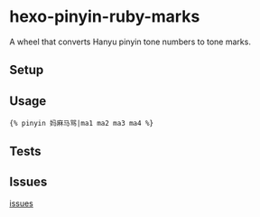 # hexo-pinyin-ruby-marks
A wheel that converts Hanyu pinyin tone numbers to tone marks.

## Setup

## Usage
```
{% pinyin 妈麻马骂|ma1 ma2 ma3 ma4 %}
```
## Tests

## Issues
[issues](https://github.com/issiki/hexo-pinyin-ruby-marks/issues)